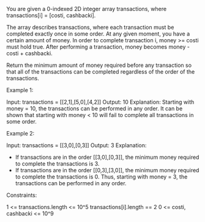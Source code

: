 You are given a 0-indexed 2D integer array transactions, where
transactions[i] = [costi, cashbacki].

The array describes transactions, where each transaction must be completed
exactly once in some order. At any given moment, you have a certain amount of
money. In order to complete transaction i, money >= costi must hold true.
After performing a transaction, money becomes money - costi + cashbacki.

Return the minimum amount of money required before any transaction so that
all of the transactions can be completed regardless of the order of the
transactions.


Example 1:


Input: transactions = [[2,1],[5,0],[4,2]]
Output: 10
Explanation:
Starting with money = 10, the transactions can be performed in any order.
It can be shown that starting with money < 10 will fail to complete all
transactions in some order.


Example 2:


Input: transactions = [[3,0],[0,3]]
Output: 3
Explanation:
- If transactions are in the order [[3,0],[0,3]], the minimum money required
to complete the transactions is 3.
- If transactions are in the order [[0,3],[3,0]], the minimum money required
to complete the transactions is 0.
Thus, starting with money = 3, the transactions can be performed in any
order.



Constraints:


1 <= transactions.length <= 10^5
transactions[i].length == 2
0 <= costi, cashbacki <= 10^9




